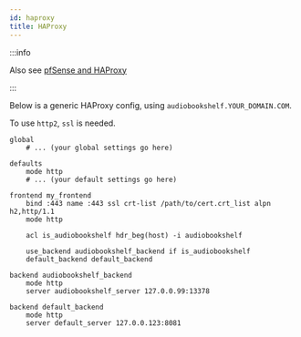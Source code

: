 ```yaml
---
id: haproxy
title: HAProxy
---
```


:::info

Also see [pfSense and HAProxy](./pfsense-haproxy)

:::

Below is a generic HAProxy config, using `audiobookshelf.YOUR_DOMAIN.COM`.

To use `http2`, `ssl` is needed.

```haproxy
global
    # ... (your global settings go here)

defaults
    mode http
    # ... (your default settings go here)

frontend my_frontend
    bind :443 name :443 ssl crt-list /path/to/cert.crt_list alpn h2,http/1.1
    mode http

    acl is_audiobookshelf hdr_beg(host) -i audiobookshelf

    use_backend audiobookshelf_backend if is_audiobookshelf
    default_backend default_backend

backend audiobookshelf_backend
    mode http
    server audiobookshelf_server 127.0.0.99:13378

backend default_backend
    mode http
    server default_server 127.0.0.123:8081
```
